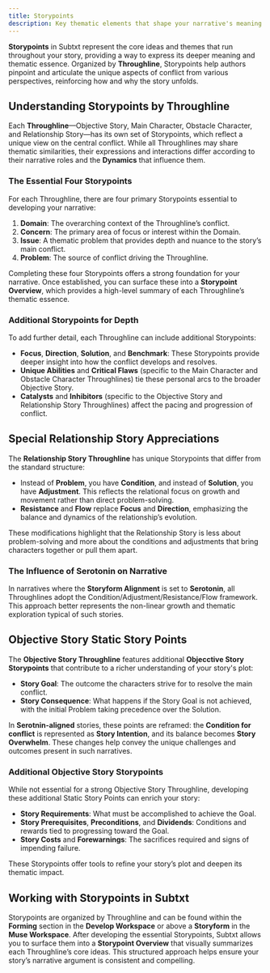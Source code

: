 ```yaml
---
title: Storypoints
description: Key thematic elements that shape your narrative's meaning
---
```


**Storypoints** in Subtxt represent the core ideas and themes that run throughout your story, providing a way to express its deeper meaning and thematic essence. Organized by **Throughline**, Storypoints help authors pinpoint and articulate the unique aspects of conflict from various perspectives, reinforcing how and why the story unfolds.

## Understanding Storypoints by Throughline

Each **Throughline**—Objective Story, Main Character, Obstacle Character, and Relationship Story—has its own set of Storypoints, which reflect a unique view on the central conflict. While all Throughlines may share thematic similarities, their expressions and interactions differ according to their narrative roles and the **Dynamics** that influence them.

### The Essential Four Storypoints

For each Throughline, there are four primary Storypoints essential to developing your narrative:

1. **Domain**: The overarching context of the Throughline’s conflict.
2. **Concern**: The primary area of focus or interest within the Domain.
3. **Issue**: A thematic problem that provides depth and nuance to the story’s main conflict.
4. **Problem**: The source of conflict driving the Throughline.

Completing these four Storypoints offers a strong foundation for your narrative. Once established, you can surface these into a **Storypoint Overview**, which provides a high-level summary of each Throughline’s thematic essence.

### Additional Storypoints for Depth

To add further detail, each Throughline can include additional Storypoints:

- **Focus**, **Direction**, **Solution**, and **Benchmark**: These Storypoints provide deeper insight into how the conflict develops and resolves.
- **Unique Abilities** and **Critical Flaws** (specific to the Main Character and Obstacle Character Throughlines) tie these personal arcs to the broader Objective Story.
- **Catalysts** and **Inhibitors** (specific to the Objective Story and Relationship Story Throughlines) affect the pacing and progression of conflict.

## Special Relationship Story Appreciations

The **Relationship Story Throughline** has unique Storypoints that differ from the standard structure:

- Instead of **Problem**, you have **Condition**, and instead of **Solution**, you have **Adjustment**. This reflects the relational focus on growth and movement rather than direct problem-solving.
- **Resistance** and **Flow** replace **Focus** and **Direction**, emphasizing the balance and dynamics of the relationship’s evolution.

These modifications highlight that the Relationship Story is less about problem-solving and more about the conditions and adjustments that bring characters together or pull them apart.

### The Influence of Serotonin on Narrative

In narratives where the **Storyform Alignment** is set to **Serotonin**, all Throughlines adopt the Condition/Adjustment/Resistance/Flow framework. This approach better represents the non-linear growth and thematic exploration typical of such stories.

## Objective Story Static Story Points

The **Objective Story Throughline** features additional **Objecctive Story Storypoints** that contribute to a richer understanding of your story's plot:

- **Story Goal**: The outcome the characters strive for to resolve the main conflict.
- **Story Consequence**: What happens if the Story Goal is not achieved, with the initial Problem taking precedence over the Solution.

In **Serotnin-aligned** stories, these points are reframed: the **Condition for conflict** is represented as **Story Intention**, and its balance becomes **Story Overwhelm**. These changes help convey the unique challenges and outcomes present in such narratives.

### Additional Objective Story Storypoints

While not essential for a strong Objective Story Throughline, developing these additional Static Story Points can enrich your story:

- **Story Requirements**: What must be accomplished to achieve the Goal.
- **Story Prerequisites**, **Preconditions**, and **Dividends**: Conditions and rewards tied to progressing toward the Goal.
- **Story Costs** and **Forewarnings**: The sacrifices required and signs of impending failure.

These Storypoints offer tools to refine your story’s plot and deepen its thematic impact.

## Working with Storypoints in Subtxt

Storypoints are organized by Throughline and can be found within the **Forming** section in the **Develop Workspace** or above a **Storyform** in the **Muse Workspace**. After developing the essential Storypoints, Subtxt allows you to surface them into a **Storypoint Overview** that visually summarizes each Throughline’s core ideas. This structured approach helps ensure your story’s narrative argument is consistent and compelling.